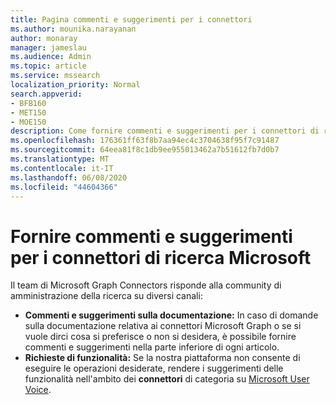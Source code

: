 ```yaml
---
title: Pagina commenti e suggerimenti per i connettori
ms.author: mounika.narayanan
author: monaray
manager: jameslau
ms.audience: Admin
ms.topic: article
ms.service: mssearch
localization_priority: Normal
search.appverid:
- BFB160
- MET150
- MOE150
description: Come fornire commenti e suggerimenti per i connettori di ricerca di Microsoft
ms.openlocfilehash: 176361ff63f8b7aa94ec4c3704638f95f7c91487
ms.sourcegitcommit: 64eea81f8c1db9ee955013462a7b51612fb7d0b7
ms.translationtype: MT
ms.contentlocale: it-IT
ms.lasthandoff: 06/08/2020
ms.locfileid: "44604366"
---
```

# <a name="provide-feedback-for-microsoft-search-connectors"></a>Fornire commenti e suggerimenti per i connettori di ricerca Microsoft

Il team di Microsoft Graph Connectors risponde alla community di amministrazione della ricerca su diversi canali:

* **Commenti e suggerimenti sulla documentazione:** In caso di domande sulla documentazione relativa ai connettori Microsoft Graph o se si vuole dirci cosa si preferisce o non si desidera, è possibile fornire commenti e suggerimenti nella parte inferiore di ogni articolo.
* **Richieste di funzionalità:** Se la nostra piattaforma non consente di eseguire le operazioni desiderate, rendere i suggerimenti delle funzionalità nell'ambito dei **connettori** di categoria su [Microsoft User Voice](https://microsoftsearch.uservoice.com/forums/926998-connectors).
